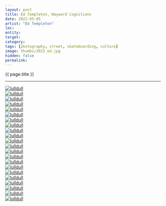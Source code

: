 ```yaml
---
layout: post
title: Ed Templeton, Wayward Cognitions
date: 2022-05-05
artist: "Ed Templeton"
loc: 
entity: 
target: 
category: 
tags: [photography, street, skateboarding, culture]
image: thumbs/2022_ed.jpg
hidden: false
permalink:
---
```




<div class="highlight2">{{ page.title }}</div>

---



<div class="post_image">
	<a href="{{ site.baseurl }}/images/posts/2022_ed/001.jpg" target="_blank">
	<img src="{{ site.baseurl }}/images/posts/2022_ed/001.jpg" alt="lulldull"></a>
</div>

<div class="post_image">
	<a href="{{ site.baseurl }}/images/posts/2022_ed/002.jpg" target="_blank">
	<img src="{{ site.baseurl }}/images/posts/2022_ed/002.jpg" alt="lulldull"></a>
</div>

<div class="post_image">
	<a href="{{ site.baseurl }}/images/posts/2022_ed/003.jpg" target="_blank">
	<img src="{{ site.baseurl }}/images/posts/2022_ed/003.jpg" alt="lulldull"></a>
</div>

<div class="post_image">
	<a href="{{ site.baseurl }}/images/posts/2022_ed/004.jpg" target="_blank">
	<img src="{{ site.baseurl }}/images/posts/2022_ed/004.jpg" alt="lulldull"></a>
</div>

<div class="post_image">
	<a href="{{ site.baseurl }}/images/posts/2022_ed/005.jpg" target="_blank">
	<img src="{{ site.baseurl }}/images/posts/2022_ed/005.jpg" alt="lulldull"></a>
</div>

<div class="post_image">
	<a href="{{ site.baseurl }}/images/posts/2022_ed/006.jpg" target="_blank">
	<img src="{{ site.baseurl }}/images/posts/2022_ed/006.jpg" alt="lulldull"></a>
</div>

<div class="post_image">
	<a href="{{ site.baseurl }}/images/posts/2022_ed/007.jpg" target="_blank">
	<img src="{{ site.baseurl }}/images/posts/2022_ed/007.jpg" alt="lulldull"></a>
</div>

<div class="post_image">
	<a href="{{ site.baseurl }}/images/posts/2022_ed/008.jpg" target="_blank">
	<img src="{{ site.baseurl }}/images/posts/2022_ed/008.jpg" alt="lulldull"></a>
</div>

<div class="post_image">
	<a href="{{ site.baseurl }}/images/posts/2022_ed/009.jpg" target="_blank">
	<img src="{{ site.baseurl }}/images/posts/2022_ed/009.jpg" alt="lulldull"></a>
</div>

<div class="post_image">
	<a href="{{ site.baseurl }}/images/posts/2022_ed/010.jpg" target="_blank">
	<img src="{{ site.baseurl }}/images/posts/2022_ed/010.jpg" alt="lulldull"></a>
</div>

<div class="post_image">
	<a href="{{ site.baseurl }}/images/posts/2022_ed/011.jpg" target="_blank">
	<img src="{{ site.baseurl }}/images/posts/2022_ed/011.jpg" alt="lulldull"></a>
</div>

<div class="post_image">
	<a href="{{ site.baseurl }}/images/posts/2022_ed/012.jpg" target="_blank">
	<img src="{{ site.baseurl }}/images/posts/2022_ed/012.jpg" alt="lulldull"></a>
</div>

<div class="post_image">
	<a href="{{ site.baseurl }}/images/posts/2022_ed/013.jpg" target="_blank">
	<img src="{{ site.baseurl }}/images/posts/2022_ed/013.jpg" alt="lulldull"></a>
</div>

<div class="post_image">
	<a href="{{ site.baseurl }}/images/posts/2022_ed/014.jpg" target="_blank">
	<img src="{{ site.baseurl }}/images/posts/2022_ed/014.jpg" alt="lulldull"></a>
</div>

<div class="post_image">
	<a href="{{ site.baseurl }}/images/posts/2022_ed/015.jpg" target="_blank">
	<img src="{{ site.baseurl }}/images/posts/2022_ed/015.jpg" alt="lulldull"></a>
</div>

<div class="post_image">
	<a href="{{ site.baseurl }}/images/posts/2022_ed/016.jpg" target="_blank">
	<img src="{{ site.baseurl }}/images/posts/2022_ed/016.jpg" alt="lulldull"></a>
</div>

<div class="post_image">
	<a href="{{ site.baseurl }}/images/posts/2022_ed/017.jpg" target="_blank">
	<img src="{{ site.baseurl }}/images/posts/2022_ed/017.jpg" alt="lulldull"></a>
</div>

<div class="post_image">
	<a href="{{ site.baseurl }}/images/posts/2022_ed/018.jpg" target="_blank">
	<img src="{{ site.baseurl }}/images/posts/2022_ed/018.jpg" alt="lulldull"></a>
</div>

<div class="post_image">
	<a href="{{ site.baseurl }}/images/posts/2022_ed/019.jpg" target="_blank">
	<img src="{{ site.baseurl }}/images/posts/2022_ed/019.jpg" alt="lulldull"></a>
</div>

<div class="post_image">
	<a href="{{ site.baseurl }}/images/posts/2022_ed/020.jpg" target="_blank">
	<img src="{{ site.baseurl }}/images/posts/2022_ed/020.jpg" alt="lulldull"></a>
</div>

<div class="post_image">
	<a href="{{ site.baseurl }}/images/posts/2022_ed/021.jpg" target="_blank">
	<img src="{{ site.baseurl }}/images/posts/2022_ed/021.jpg" alt="lulldull"></a>
</div>

<div class="post_image">
	<a href="{{ site.baseurl }}/images/posts/2022_ed/022.jpg" target="_blank">
	<img src="{{ site.baseurl }}/images/posts/2022_ed/022.jpg" alt="lulldull"></a>
</div>
